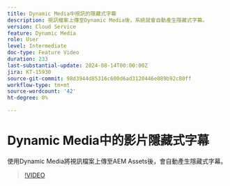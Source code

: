 ```yaml
---
title: Dynamic Media中視訊的隱藏式字幕
description: 視訊檔案上傳至Dynamic Media後，系統就會自動產生隱藏式字幕。
version: Cloud Service
feature: Dynamic Media
role: User
level: Intermediate
doc-type: Feature Video
duration: 233
last-substantial-update: 2024-08-14T00:00:00Z
jira: KT-15930
source-git-commit: 98d3944d85316c600d6ad3120446e089b92c80ff
workflow-type: tm+mt
source-wordcount: '42'
ht-degree: 0%

---
```



# Dynamic Media中的影片隱藏式字幕

使用Dynamic Media將視訊檔案上傳至AEM Assets後，會自動產生隱藏式字幕。

>[!VIDEO](https://video.tv.adobe.com/v/3432627/?learn=on)
